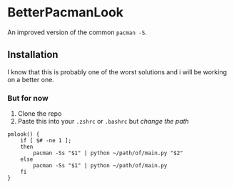 # BetterPacmanLook
An improved version of the common `pacman -S`.
## Installation
I know that this is probably one of the worst solutions and i will be working on a better one.
### But for now
1. Clone the repo
2. Paste this into your `.zshrc` or `.bashrc` but *change the path*
```
pmlook() {
    if [ $# -ne 1 ];
    then
        pacman -Ss "$1" | python ~/path/of/main.py "$2"
    else	
        pacman -Ss "$1" | python ~/path/of/main.py
    fi
}
```
